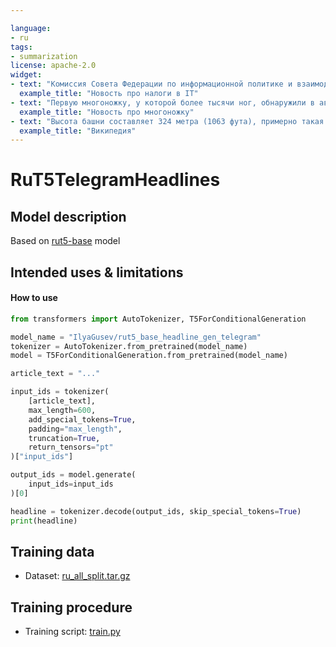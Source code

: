 ```yaml
---

language:
- ru
tags:
- summarization
license: apache-2.0
widget:
- text: "Комиссия Совета Федерации по информационной политике и взаимодействию со СМИ совместно с заинтересованными ведомствами думает над разработкой национального законодательства в области налогообложения глобальных интернет-компаний, таких как Google и Facebook. Об этом сообщил ТАСС председатель комиссии Алексей Пушков. «В настоящее время по линии ОЭСР [Организация экономического сотрудничества и развития] ведется разработка международной конвенции, однако работа над ней еще не завершена. В этих условиях мы исходим из того, что самая разумная позиция - начать разработку национального законодательства, не дожидаясь конвенции», — пояснил сенатор. Пушков отметил, что по такому пути пошли еще несколько стран, в числе которых Франция, Австралия и Турция. По его словам, в России важно задействовать в этой работе Минфин, ФНС, МИД РФ и Роскомнадзор. «Интернет-платформы не фигурируют у нас сейчас как отдельный объект налогообложения. Когда они откроют в России свои представительства в рамках закона о «приземлении», возникнет вопрос: как их официальное присутствие на территории России, которого сейчас нет, будет соотноситься с нашим налоговым режимом. Мы сейчас продумываем, как установить эту взаимосвязь», — сказал Пушков, добавляя, что вопрос внесения изменений в российское законодательство в части налогообложения крупных IT-компаний находится «на первой стадии изучения». Сам сенатор выступает за введение прогрессивной ставки налога в зависимости от прибыли IT-компаний на территории страны. При этом, подчеркнул он, одна из задач национальной системы налогообложения будет заключаться в подсчете налогооблагаемой базы. Сейчас крупные ИТ-компании самостоятельно отчитываются о своей прибыли. Однако России нужна собственная система подсчета их доходов, которая позволит определить их «реальную налогооблагаемую базу», считает Пушков. (https://www.gazeta.ru/tech/news/2021/12/17/n_17024239.shtml)"
  example_title: "Новость про налоги в IT"
- text: "Первую многоножку, у которой более тысячи ног, обнаружили в австралийских пещерах биологи, изучавшие там подземные воды. Предыдущей рекордсменкой по количеству ног была 700-ногая многоножка. Новый вид имеет длинное тонкое тело, похожее на нить, и большое количество конечностей, по-видимому, дает преимущества для быстрого перемещения и проникновения в труднодоступные места — ученые полагают, такая многоножка может спокойно перемещаться по трещинам в камнях. Австралия известна своими огромными и жутковатыми животными вроде 25-сантиметровых пауков. Теперь список пугающих членистоногих пополнился самой «многоногой» в мире многоножкой, у которой более тысячи ног. Необычное животное обнаружила группа исследователей из Австралии и США в пещерах на западе страны. Подробнее многоножку ученые описали в статье в журнале Scientific Reports. Исследователи занимались оценкой воздействия подземных вод на окружающую среду в зоне добычи полезных ископаемых на западе страны, когда наткнулись на новый вид многоножек. В отличие от большинства сородичей, живущих на поверхности, эти многоножки обитали в пещерах на глубине до 60 метров. Новый вид исследователи назвали Eumillipes persephone, в честь Персефоны — древнегреческой богини подземного мира. У многоножки оказалось 1306 ног — больше, чем у любого другого известного вида. Предыдущей рекордсменкой была калифорнийская Illacme plenipes, у которой насчитывалось до 750 ног. «Эти животные были настолько уникальны, — говорит биолог Бруно Бузатто. — Как только я понял, какой длины они были... Стало ясно, что это что-то совершенно новое». У Е. persephone нитевидное тело длиной около 9,5 см и шириной всего миллиметр, состоящее из 330 сегментов, короткие ноги и конусообразная голова. Как и другие животные, живущие в постоянной темноте, эти многоножки бледны и слепы. Энтомолог Пол Марек сравнивает ее с белой нитью, выдернутой из рубашки. Чтобы посчитать количество ног, ученым пришлось сначала снять многоножку в высоком разрешении, а затем закрашивать на фото каждый десяток ног другим цветом. (https://www.gazeta.ru/science/2021/12/17_a_14325355.shtml)"
  example_title: "Новость про многоножку"
- text: "Высота башни составляет 324 метра (1063 фута), примерно такая же высота, как у 81-этажного здания, и самое высокое сооружение в Париже. Его основание квадратно, размером 125 метров (410 футов) с любой стороны. Во время строительства Эйфелева башня превзошла монумент Вашингтона, став самым высоким искусственным сооружением в мире, и этот титул она удерживала в течение 41 года до завершения строительство здания Крайслер в Нью-Йорке в 1930 году. Это первое сооружение которое достигло высоты 300 метров. Из-за добавления вещательной антенны на вершине башни в 1957 году она сейчас выше здания Крайслер на 5,2 метра (17 футов). За исключением передатчиков, Эйфелева башня является второй самой высокой отдельно стоящей структурой во Франции после виадука Мийо."
  example_title: "Википедия"
---
```


# RuT5TelegramHeadlines

## Model description

Based on [rut5-base](https://huggingface.co/cointegrated/rut5-base) model

## Intended uses & limitations

#### How to use

```python
from transformers import AutoTokenizer, T5ForConditionalGeneration

model_name = "IlyaGusev/rut5_base_headline_gen_telegram"
tokenizer = AutoTokenizer.from_pretrained(model_name)
model = T5ForConditionalGeneration.from_pretrained(model_name)

article_text = "..."

input_ids = tokenizer(
    [article_text],
    max_length=600,
    add_special_tokens=True,
    padding="max_length",
    truncation=True,
    return_tensors="pt"
)["input_ids"]

output_ids = model.generate(
    input_ids=input_ids
)[0]

headline = tokenizer.decode(output_ids, skip_special_tokens=True)
print(headline)
```

## Training data

- Dataset: [ru_all_split.tar.gz](https://www.dropbox.com/s/ykqk49a8avlmnaf/ru_all_split.tar.gz)

## Training procedure

- Training script: [train.py](https://github.com/IlyaGusev/summarus/blob/master/external/hf_scripts/train.py)